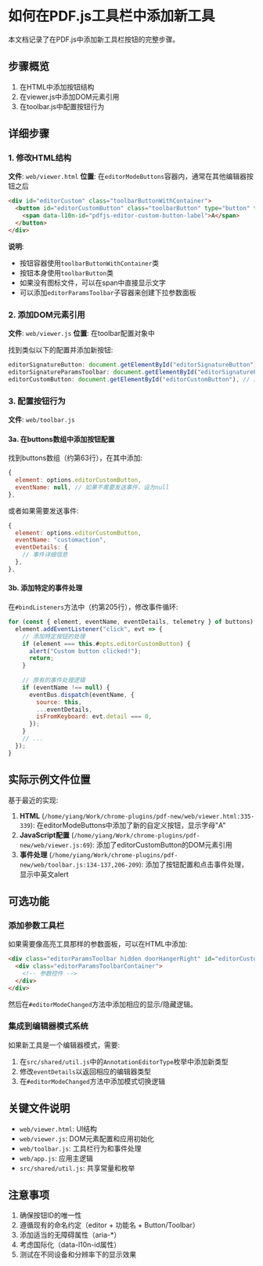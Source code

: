 # 如何在PDF.js工具栏中添加新工具

本文档记录了在PDF.js中添加新工具栏按钮的完整步骤。

## 步骤概览

1. 在HTML中添加按钮结构
2. 在viewer.js中添加DOM元素引用
3. 在toolbar.js中配置按钮行为

## 详细步骤

### 1. 修改HTML结构

**文件**: `web/viewer.html`
**位置**: 在`editorModeButtons`容器内，通常在其他编辑器按钮之后

```html
<div id="editorCustom" class="toolbarButtonWithContainer">
  <button id="editorCustomButton" class="toolbarButton" type="button" tabindex="0" data-l10n-id="pdfjs-editor-custom-button" title="Custom Action">
    <span data-l10n-id="pdfjs-editor-custom-button-label">A</span>
  </button>
</div>
```

**说明**:
- 按钮容器使用`toolbarButtonWithContainer`类
- 按钮本身使用`toolbarButton`类
- 如果没有图标文件，可以在span中直接显示文字
- 可以添加`editorParamsToolbar`子容器来创建下拉参数面板

### 2. 添加DOM元素引用

**文件**: `web/viewer.js`
**位置**: 在toolbar配置对象中

找到类似以下的配置并添加新按钮:
```javascript
editorSignatureButton: document.getElementById("editorSignatureButton"),
editorSignatureParamsToolbar: document.getElementById("editorSignatureParamsToolbar"),
editorCustomButton: document.getElementById("editorCustomButton"), // 添加这行
```

### 3. 配置按钮行为

**文件**: `web/toolbar.js`

#### 3a. 在buttons数组中添加按钮配置

找到buttons数组（约第63行），在其中添加:
```javascript
{
  element: options.editorCustomButton,
  eventName: null, // 如果不需要发送事件，设为null
},
```

或者如果需要发送事件:
```javascript
{
  element: options.editorCustomButton,
  eventName: "customaction",
  eventDetails: {
    // 事件详细信息
  },
},
```

#### 3b. 添加特定的事件处理

在`#bindListeners`方法中（约第205行），修改事件循环:
```javascript
for (const { element, eventName, eventDetails, telemetry } of buttons) {
  element.addEventListener("click", evt => {
    // 添加特定按钮的处理
    if (element === this.#opts.editorCustomButton) {
      alert("Custom button clicked!");
      return;
    }
    
    // 原有的事件处理逻辑
    if (eventName !== null) {
      eventBus.dispatch(eventName, {
        source: this,
        ...eventDetails,
        isFromKeyboard: evt.detail === 0,
      });
    }
    // ...
  });
}
```

## 实际示例文件位置

基于最近的实现:
1. **HTML** (`/home/yiang/Work/chrome-plugins/pdf-new/web/viewer.html:335-339`): 在editorModeButtons中添加了新的自定义按钮，显示字母"A"
2. **JavaScript配置** (`/home/yiang/Work/chrome-plugins/pdf-new/web/viewer.js:69`): 添加了editorCustomButton的DOM元素引用
3. **事件处理** (`/home/yiang/Work/chrome-plugins/pdf-new/web/toolbar.js:134-137,206-209`): 添加了按钮配置和点击事件处理，显示中英文alert

## 可选功能

### 添加参数工具栏

如果需要像高亮工具那样的参数面板，可以在HTML中添加:
```html
<div class="editorParamsToolbar hidden doorHangerRight" id="editorCustomParamsToolbar">
  <div class="editorParamsToolbarContainer">
    <!-- 参数控件 -->
  </div>
</div>
```

然后在`#editorModeChanged`方法中添加相应的显示/隐藏逻辑。

### 集成到编辑器模式系统

如果新工具是一个编辑器模式，需要:
1. 在`src/shared/util.js`中的`AnnotationEditorType`枚举中添加新类型
2. 修改`eventDetails`以返回相应的编辑器类型
3. 在`#editorModeChanged`方法中添加模式切换逻辑

## 关键文件说明

- `web/viewer.html`: UI结构
- `web/viewer.js`: DOM元素配置和应用初始化
- `web/toolbar.js`: 工具栏行为和事件处理
- `web/app.js`: 应用主逻辑
- `src/shared/util.js`: 共享常量和枚举

## 注意事项

1. 确保按钮ID的唯一性
2. 遵循现有的命名约定（editor + 功能名 + Button/Toolbar）
3. 添加适当的无障碍属性（aria-*）
4. 考虑国际化（data-l10n-id属性）
5. 测试在不同设备和分辨率下的显示效果
